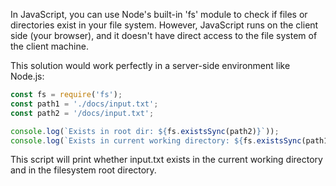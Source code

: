 In JavaScript, you can use Node's built-in 'fs' module to check if files or directories exist in your file system. However, JavaScript runs on the client side (your browser), and it doesn't have direct access to the file system of the client machine. 

This solution would work perfectly in a server-side environment like Node.js:

```javascript
const fs = require('fs');
const path1 = './docs/input.txt';
const path2 = '/docs/input.txt';

console.log(`Exists in root dir: ${fs.existsSync(path2)}`));
console.log(`Exists in current working directory: ${fs.existsSync(path1)}`));
```
This script will print whether input.txt exists in the current working directory and in the filesystem root directory.
